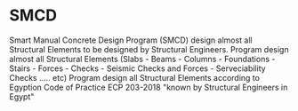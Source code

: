 # SMCD

Smart Manual Concrete Design Program (SMCD) design almost all Structural Elements to be designed by Structural Engineers.
Program design almost all Structural Elements (Slabs - Beams - Columns - Foundations - Stairs - Forces - Checks - Seismic Checks and Forces - Serveciability Checks ..... etc)
Program design all Structural Elements according to Egyption Code of Practice ECP 203-2018 "known by Structural Engineers in Egypt"
